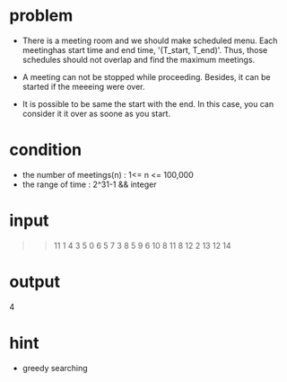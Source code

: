 # problem
 - There is a meeting room and we should make scheduled menu. Each meetinghas start time and end time, '(T_start, T_end)'. Thus, those schedules should not overlap and find the maximum meetings.

 - A meeting can not be stopped while proceeding. Besides, it can be started if the meeeing were over.

 - It is possible to be same the start with the end. In this case, you can consider it it over as soone as you start. 

# condition
 - the number of meetings(n) : 1<= n <= 100,000
 - the range of time : 2^31-1 && integer

# input
>> 11
>> 1 4
>> 3 5
>> 0 6
>> 5 7
>> 3 8
>> 5 9
>> 6 10
>> 8 11
>> 8 12
>> 2 13
>> 12 14

# output
4

# hint
- greedy searching
